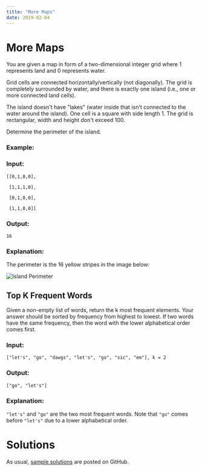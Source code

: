 ```yaml
---
title: "More Maps"
date: 2019-02-04
---
```


# More Maps

You are given a map in form of a two-dimensional integer grid where 1 represents land and 0 represents water.

Grid cells are connected horizontally/vertically (not diagonally). The grid is completely surrounded by water, and there is exactly one island (i.e., one or more connected land cells).

The island doesn't have "lakes" (water inside that isn't connected to the water around the island). One cell is a square with side length 1. The grid is rectangular, width and height don't exceed 100.

Determine the perimeter of the island.

### Example:

### Input:
```
[[0,1,0,0],

 [1,1,1,0],

 [0,1,0,0],

 [1,1,0,0]]
```

### Output: 
```
16
```

### Explanation: 

The perimeter is the 16 yellow stripes in the image below:

![Island Perimeter](https://assets.leetcode.com/uploads/2018/10/12/island.png)


## Top K Frequent Words ##

Given a non-empty list of words, return the k most frequent elements. Your answer should be sorted by frequency from highest to lowest. If two words have the same frequency, then the word with the lower alphabetical order comes first.

### Input: ###
```
["let's", "go", "dawgs", "let's", "go", "sic", "em"], k = 2
```

### Output: ###
```
["go", "let's"]
```

### Explanation: ###
``` "let's" ``` and ```"go"``` are the two most frequent words. Note that ```"go"``` comes before ```"let's"``` due to a lower alphabetical order.


# Solutions

As usual, [sample solutions][csip-uga/archive] are posted on GitHub.

[csip-uga/archive]: https://github.com/csip-uga/archive

